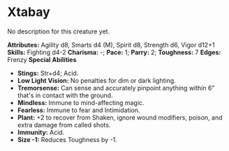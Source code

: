 # Xtabay

No description for this creature yet.

**Attributes:** Agility d8, Smarts d4 (M), Spirit d8, Strength d6, Vigor
d12+1
**Skills:** Fighting d4-2
**Charisma:** -; **Pace:** 1; **Parry:** 2; **Toughness:** 7
**Edges:** Frenzy
**Special Abilities**

- **Stings:** Str+d4; Acid.
- **Low Light Vision:** No penalties for dim or dark lighting.
- **Tremorsense:** Can sense and accurately pinpoint anything within 6"
that's in contact with the ground.
- **Mindless:** Immune to mind-affecting magic.
- **Fearless:** Immune to fear and Intimidation.
- **Plant:** +2 to recover from Shaken, ignore wound modifiers, poison,
and extra damage from called shots.
- **Immunity:** Acid.
- **Size -1:** Reduces Toughness by -1.
